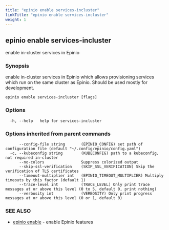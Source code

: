 ```yaml
---
title: "epinio enable services-incluster"
linkTitle: "epinio enable services-incluster"
weight: 1
---
```

## epinio enable services-incluster

enable in-cluster services in Epinio

### Synopsis

enable in-cluster services in Epinio which allows provisioning services which run on the same cluster as Epinio. Should be used mostly for development.

```
epinio enable services-incluster [flags]
```

### Options

```
  -h, --help   help for services-incluster
```

### Options inherited from parent commands

```
      --config-file string       (EPINIO_CONFIG) set path of configuration file (default "~/.config/epinio/config.yaml")
  -c, --kubeconfig string        (KUBECONFIG) path to a kubeconfig, not required in-cluster
      --no-colors                Suppress colorized output
      --skip-ssl-verification    (SKIP_SSL_VERIFICATION) Skip the verification of TLS certificates
      --timeout-multiplier int   (EPINIO_TIMEOUT_MULTIPLIER) Multiply timeouts by this factor (default 1)
      --trace-level int          (TRACE_LEVEL) Only print trace messages at or above this level (0 to 5, default 0, print nothing)
      --verbosity int            (VERBOSITY) Only print progress messages at or above this level (0 or 1, default 0)
```

### SEE ALSO

* [epinio enable](../epinio_enable)	 - enable Epinio features

